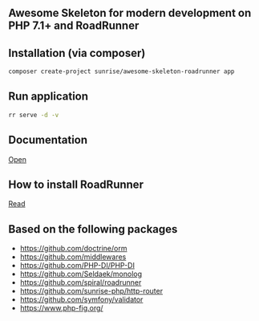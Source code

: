 ## Awesome Skeleton for modern development on PHP 7.1+ and RoadRunner

## Installation (via composer)

```bash
composer create-project sunrise/awesome-skeleton-roadrunner app
```

## Run application

```bash
rr serve -d -v
```

## Documentation

[Open](https://github.com/sunrise-php/awesome-skeleton/wiki)

## How to install RoadRunner

[Read](https://github.com/sunrise-php/awesome-skeleton/wiki/How-to-install-RoadRunner)

## Based on the following packages

* https://github.com/doctrine/orm
* https://github.com/middlewares
* https://github.com/PHP-DI/PHP-DI
* https://github.com/Seldaek/monolog
* https://github.com/spiral/roadrunner
* https://github.com/sunrise-php/http-router
* https://github.com/symfony/validator
* https://www.php-fig.org/
